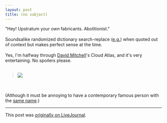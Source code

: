 ```yaml
---
layout: post
title: (no subject)
---
```


<div class="entry-item s2-entrytext">"Hey! Upstratum your <i>own</i> fabricants. Abolitionist."<br/><br/>Soundsalike randomized dictionary search-replace (<a href="http://ferkeltongs.livejournal.com/13708.html" rel="nofollow">e.g.</a>) when quoted out of context but makes perfect sense at the time.<br/><br/>Yes, I'm halfway through <a href="http://www.google.co.uk/url?sa=U&amp;start=2&amp;q=http://en.wikipedia.org/wiki/David_Mitchell_(author)&amp;ei=ZvplSdCvDYiKjAfrm6TFBw&amp;usg=AFQjCNHINJpNu31vum-ua7porX46Ko1dkA" rel="nofollow">David Mitchell</a>'s Cloud Atlas, and it's very entertaining. No spoilers please.<br/><br/><blockquote><img src="http://tbn1.google.com/images?q=tbn:qJ-FbAtMG0Y8-M:http://www.gonzalobarr.com/blog/wp-content/uploads/2008/01/david-mitchell.jpg"/></blockquote><br/><br/>(Although it must be annoying to have a contemporary famous person with the <a href="http://www.google.co.uk/url?sa=U&amp;start=1&amp;q=http://en.wikipedia.org/wiki/David_Mitchell_(actor)&amp;ei=ZvplSdCvDYiKjAfrm6TFBw&amp;usg=AFQjCNEegh1nds96ukWSIRdiJS57yInKpQ" rel="nofollow">same name</a>.)</div><p><hr></p><p>This post was <a href="http://ferkeltongs.livejournal.com/23590.html">originally on LiveJournal</a>.</p>